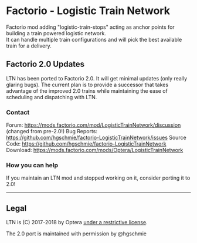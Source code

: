 # Factorio - Logistic Train Network

Factorio mod  adding "logistic-train-stops" acting as anchor points for building a train powered logistic network.<br/>
It can handle multiple train configurations and will pick the best available train for a delivery.<br/>

## Factorio 2.0 Updates

LTN has been ported to Factorio 2.0. It will get minimal updates (only
really glaring bugs). The current plan is to provide a successor that
takes advantage of the improved 2.0 trains while maintaining the ease
of scheduling and dispatching with LTN.

### Contact

Forum: https://mods.factorio.com/mod/LogisticTrainNetwork/discussion (changed from pre-2.0!)
Bug Reports: https://github.com/hgschmie/factorio-LogisticTrainNetwork/issues
Source Code: https://github.com/hgschmie/factorio-LogisticTrainNetwork
Download: https://mods.factorio.com/mods/Optera/LogisticTrainNetwork


### How you can help

If you maintain an LTN mod and stopped working on it, consider porting it to 2.0!

----
## Legal

LTN is (C) 2017-2018 by Optera [under a restrictive license](LICENSE.md).

The 2.0 port is maintained with permission by @hgschmie
